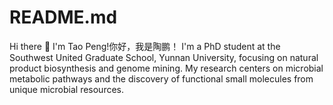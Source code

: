 # README.md
Hi there 👋 I'm Tao Peng!你好，我是陶鹏！
I'm a PhD student at the Southwest United Graduate School, Yunnan University, focusing on natural product biosynthesis and genome mining. My research centers on microbial metabolic pathways and the discovery of functional small molecules from unique microbial resources.
